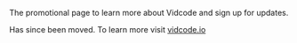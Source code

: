 The promotional page to learn more about Vidcode and sign up for updates.

Has since been moved. To learn more visit [vidcode.io](http://vidcode.io/)
